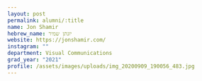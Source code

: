 ```yaml
---
layout: post
permalink: alumni/:title
name: Jon Shamir
hebrew_name: יונתן שמיר
website: https://jonshamir.com/
instagram: ""
department: Visual Communications
grad_year: "2021"
profile: /assets/images/uploads/img_20200909_190056_483.jpg
---
```

